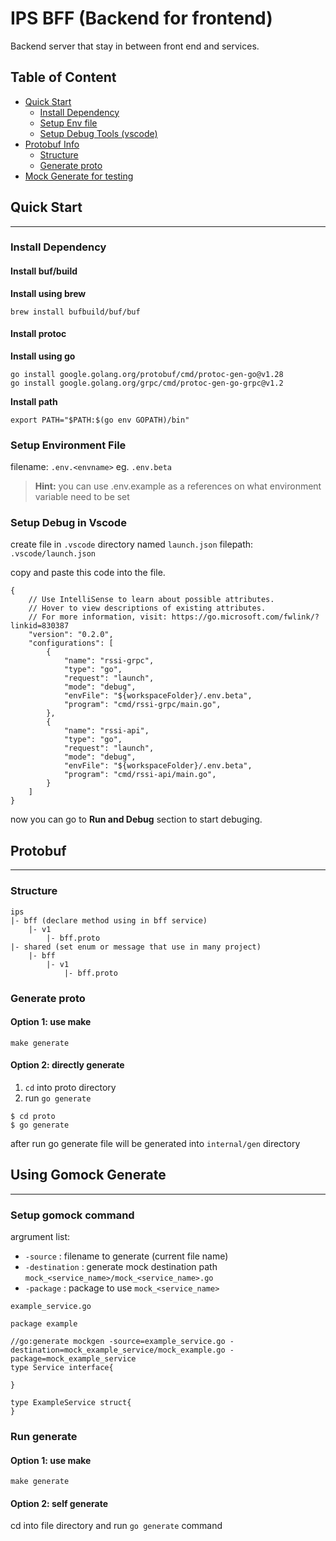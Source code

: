# IPS BFF (Backend for frontend)

Backend server that stay in between front end and services.

## Table of Content
- [Quick Start](#quick-start)
    - [Install Dependency](#install-bufbuild)
    - [Setup Env file]()
    - [Setup Debug Tools (vscode)](#install-protoc)
- [Protobuf Info](#protobuf-structure)
    - [Structure](#structure)
    - [Generate proto](#generate-proto)
- [Mock Generate for testing](#using-gomock-generate)

## Quick Start
---
### Install Dependency

#### Install buf/build

**Install using brew**
```
brew install bufbuild/buf/buf
```

#### Install protoc

**Install using go**
```
go install google.golang.org/protobuf/cmd/protoc-gen-go@v1.28
go install google.golang.org/grpc/cmd/protoc-gen-go-grpc@v1.2
```

**Install path**
```
export PATH="$PATH:$(go env GOPATH)/bin"
```

### Setup Environment File
filename: `.env.<envname>` eg. `.env.beta`
> **Hint:** you can use .env.example as a references on what environment variable need to be set

### Setup Debug in Vscode
create file in `.vscode` directory named `launch.json`
filepath: `.vscode/launch.json`

copy and paste this code into the file.
```
{
    // Use IntelliSense to learn about possible attributes.
    // Hover to view descriptions of existing attributes.
    // For more information, visit: https://go.microsoft.com/fwlink/?linkid=830387
    "version": "0.2.0",
    "configurations": [
        {
            "name": "rssi-grpc",
            "type": "go",
            "request": "launch",
            "mode": "debug",
            "envFile": "${workspaceFolder}/.env.beta",
            "program": "cmd/rssi-grpc/main.go",
        },
        {
            "name": "rssi-api",
            "type": "go",
            "request": "launch",
            "mode": "debug",
            "envFile": "${workspaceFolder}/.env.beta",
            "program": "cmd/rssi-api/main.go",
        }
    ]
}
```

now you can go to **Run and Debug** section to start debuging.

## Protobuf
---

### Structure
```
ips
|- bff (declare method using in bff service)
    |- v1
        |- bff.proto
|- shared (set enum or message that use in many project)
    |- bff
        |- v1
            |- bff.proto
```

### Generate proto

#### Option 1: use make
```
make generate
```

#### Option 2: directly generate
1. `cd` into proto directory
2. run `go generate`
```
$ cd proto
$ go generate
```

after run go generate file will be generated into `internal/gen` directory

## Using Gomock Generate
---
### Setup gomock command

argrument list:
- `-source` : filename to generate (current file name)
- `-destination` : generate mock destination path `mock_<service_name>/mock_<service_name>.go`
- `-package` : package to use `mock_<service_name>`

`example_service.go`
```
package example

//go:generate mockgen -source=example_service.go -destination=mock_example_service/mock_example.go -package=mock_example_service
type Service interface{

}

type ExampleService struct{
}
```

### Run generate
#### Option 1: use make
```
make generate
```

#### Option 2: self generate
cd into file directory and run `go generate` command